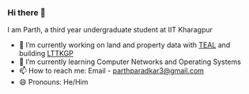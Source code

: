 ### Hi there 👋

I am Parth, a third year undergraduate student at IIT Kharagpur

- 🔭 I’m currently working on land and property data with [TEAL](https://www.tealindia.in/) and building [LTTKGP](https://github.com/lttkgp)
- 🌱 I’m currently learning Computer Networks and Operating Systems
- 📫 How to reach me: Email - parthparadkar3@gmail.com
- 😄 Pronouns: He/Him

